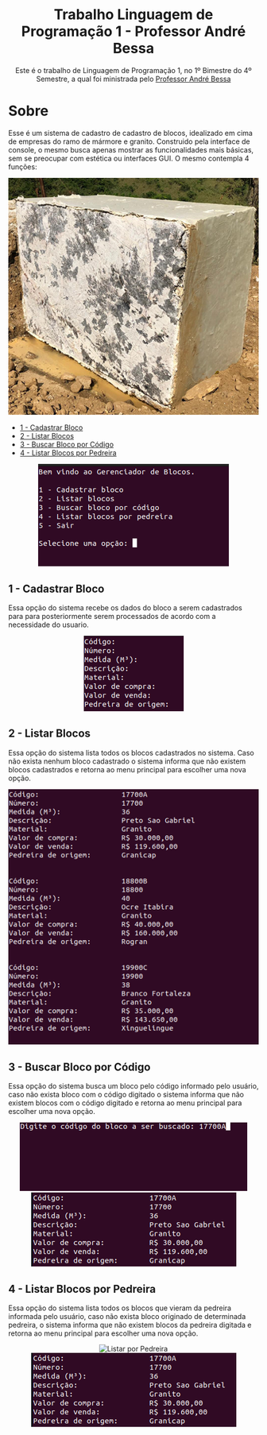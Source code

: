 <!-- Título -->
<h1 align="center">Trabalho Linguagem de Programação 1 - Professor André Bessa</h1>

<!-- Descrição -->
<p align="center">Este é o trabalho de Linguagem de Programação 1, no 1º Bimestre do 4º Semestre, a qual foi ministrada pelo <a href="https://github.com/bessax">Professor André Bessa</a></p>

# Sobre
Esse é um sistema de cadastro de cadastro de blocos, idealizado em cima de empresas do ramo de mármore e granito. Construido pela interface de console, o mesmo busca apenas mostrar as funcionalidades mais básicas, sem se preocupar com estética ou interfaces GUI. O mesmo contempla 4 funções:
<p align="center">
  <img src="https://github.com/gPagio/4s-1b-trabalho-lp1/blob/main/docs/banner.png?raw=true" alt="Cadastrando">
</p>

  - [1 - Cadastrar Bloco](#cadastrarBlocos)
  - [2 - Listar Blocos](#listarBLocos)
  - [3 - Buscar Bloco por Código](#buscarBlocoPorCodigo)
  - [4 - Listar Blocos por Pedreira](#listarBlocosPorPedreira)


<p align="center">
  <img src="https://github.com/gPagio/4s-1b-trabalho-lp1/blob/main/docs/menu.png?raw=true" alt="Menu">
</p>

## 1 - Cadastrar Bloco
Essa opção do sistema recebe os dados do bloco a serem cadastrados para para posteriormente serem processados de acordo com a necessidade do usuario.
<p align="center">
  <img src="https://github.com/gPagio/4s-1b-trabalho-lp1/blob/main/docs/cadastrarBloco.png?raw=true" alt="Cadastrando">
</p>

## 2 - Listar Blocos
Essa opção do sistema lista todos os blocos cadastrados no sistema. Caso não exista nenhum bloco cadastrado o sistema informa que não existem blocos cadastrados e retorna ao menu principal para escolher uma nova opção.
<p align="center">
  <img src="https://github.com/gPagio/4s-1b-trabalho-lp1/blob/main/docs/listarBlocos.png?raw=true" alt="Listando Todos">
</p>

## 3 - Buscar Bloco por Código
Essa opção do sistema busca um bloco pelo código informado pelo usuário, caso não exista bloco com o código digitado o sistema informa que não existem blocos com o código digitado e retorna ao menu principal para escolher uma nova opção.
<p align="center">
  <img src="https://github.com/gPagio/4s-1b-trabalho-lp1/blob/main/docs/buscarPorCodigo.png?raw=true" alt="Listar por Codigo">
  <img src="https://github.com/gPagio/4s-1b-trabalho-lp1/blob/main/docs/listarComParametro.png?raw=true" alt="Listando por Codigo">
</p>

## 4 - Listar Blocos por Pedreira
Essa opção do sistema lista todos os blocos que vieram da pedreira informada pelo usuário, caso não exista bloco originado de determinada pedreira, o sistema informa que não existem blocos da pedreira digitada e retorna ao menu principal para escolher uma nova opção.
<p align="center">
  <img src="https://github.com/gPagio/4s-1b-trabalho-lp1/blob/main/docs/buscar%E1%B9%94orPedreira.png?raw=true" alt="Listar por Pedreira">
  <img src="https://github.com/gPagio/4s-1b-trabalho-lp1/blob/main/docs/listarComParametro.png?raw=true" alt="Listando por Pedreira">
</p>
